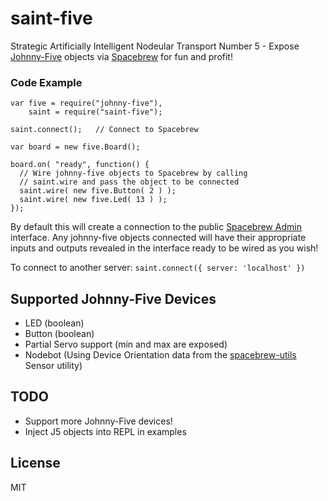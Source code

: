 # saint-five ###################################################################

Strategic Artificially Intelligent Nodeular Transport Number 5 - Expose
[Johnny-Five](https://github.com/rwldrn/johnny-five) objects via
[Spacebrew](http://docs.spacebrew.cc/) for fun and profit!

### Code Example

    var five = require("johnny-five"),
        saint = require("saint-five");

    saint.connect();   // Connect to Spacebrew

    var board = new five.Board();

    board.on( "ready", function() {
      // Wire johnny-five objects to Spacebrew by calling
      // saint.wire and pass the object to be connected
      saint.wire( new five.Button( 2 ) ); 
      saint.wire( new five.Led( 13 ) ); 
    });

By default this will create a connection to the public [Spacebrew
Admin](http://spacebrew.github.com/spacebrew/admin/admin.html?server=sandbox.spacebrew.cc)
interface. Any johnny-five objects connected will have their appropriate inputs
and outputs revealed in the interface ready to be wired as you wish!

To connect to another server: `saint.connect({ server: 'localhost' })`

## Supported Johnny-Five Devices

 - LED (boolean)
 - Button (boolean)
 - Partial Servo support (min and max are exposed)
 - Nodebot (Using Device Orientation data from the [spacebrew-utils](https://github.com/randallagordon/spacebrew-utils) Sensor utility)

## TODO

 - Support more Johnny-Five devices!
 - Inject J5 objects into REPL in examples

## License #####################################################################

MIT

